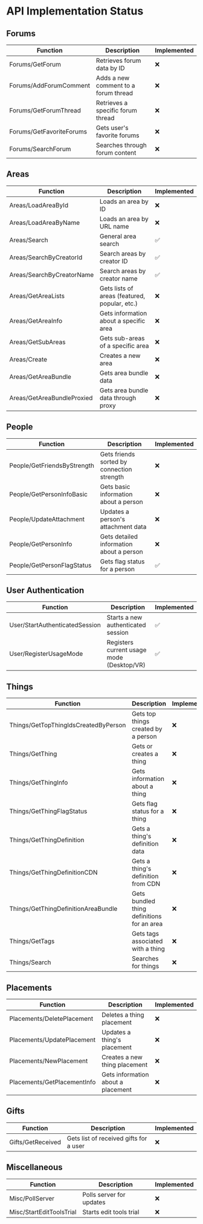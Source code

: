 # API Implementation Status

## Forums
| Function | Description | Implemented |
|----------|-------------|-------------|
| Forums/GetForum | Retrieves forum data by ID | ❌ |
| Forums/AddForumComment | Adds a new comment to a forum thread | ❌ |
| Forums/GetForumThread | Retrieves a specific forum thread | ❌ |
| Forums/GetFavoriteForums | Gets user's favorite forums | ❌ |
| Forums/SearchForum | Searches through forum content | ❌ |

## Areas
| Function | Description | Implemented |
|----------|-------------|-------------|
| Areas/LoadAreaById | Loads an area by ID | ❌ |
| Areas/LoadAreaByName | Loads an area by URL name | ❌ |
| Areas/Search | General area search | ✅ |
| Areas/SearchByCreatorId | Search areas by creator ID | ✅ |
| Areas/SearchByCreatorName | Search areas by creator name | ✅ |
| Areas/GetAreaLists | Gets lists of areas (featured, popular, etc.) | ❌ |
| Areas/GetAreaInfo | Gets information about a specific area | ❌ |
| Areas/GetSubAreas | Gets sub-areas of a specific area | ❌ |
| Areas/Create | Creates a new area | ❌ |
| Areas/GetAreaBundle | Gets area bundle data | ❌ |
| Areas/GetAreaBundleProxied | Gets area bundle data through proxy | ❌ |

## People
| Function | Description | Implemented |
|----------|-------------|-------------|
| People/GetFriendsByStrength | Gets friends sorted by connection strength | ❌ |
| People/GetPersonInfoBasic | Gets basic information about a person | ❌ |
| People/UpdateAttachment | Updates a person's attachment data | ❌ |
| People/GetPersonInfo | Gets detailed information about a person | ❌ |
| People/GetPersonFlagStatus | Gets flag status for a person | ✅ |

## User Authentication
| Function | Description | Implemented |
|----------|-------------|-------------|
| User/StartAuthenticatedSession | Starts a new authenticated session | ✅ |
| User/RegisterUsageMode | Registers current usage mode (Desktop/VR) | ✅ |

## Things
| Function | Description | Implemented |
|----------|-------------|-------------|
| Things/GetTopThingIdsCreatedByPerson | Gets top things created by a person | ❌ |
| Things/GetThing | Gets or creates a thing | ❌ |
| Things/GetThingInfo | Gets information about a thing | ❌ |
| Things/GetThingFlagStatus | Gets flag status for a thing | ❌ |
| Things/GetThingDefinition | Gets a thing's definition data | ❌ |
| Things/GetThingDefinitionCDN | Gets a thing's definition from CDN | ❌ |
| Things/GetThingDefinitionAreaBundle | Gets bundled thing definitions for an area | ❌ |
| Things/GetTags | Gets tags associated with a thing | ❌ |
| Things/Search | Searches for things | ❌ |

## Placements
| Function | Description | Implemented |
|----------|-------------|-------------|
| Placements/DeletePlacement | Deletes a thing placement | ❌ |
| Placements/UpdatePlacement | Updates a thing's placement | ❌ |
| Placements/NewPlacement | Creates a new thing placement | ❌ |
| Placements/GetPlacementInfo | Gets information about a placement | ❌ |

## Gifts
| Function | Description | Implemented |
|----------|-------------|-------------|
| Gifts/GetReceived | Gets list of received gifts for a user | ❌ |

## Miscellaneous
| Function | Description | Implemented |
|----------|-------------|-------------|
| Misc/PollServer | Polls server for updates | ❌ |
| Misc/StartEditToolsTrial | Starts edit tools trial | ❌ |
